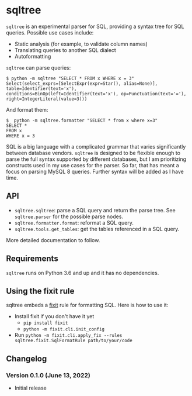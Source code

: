 # sqltree

`sqltree` is an experimental parser for SQL, providing
a syntax tree for SQL queries. Possible use cases include:

- Static analysis (for example, to validate column names)
- Translating queries to another SQL dialect
- Autoformatting

`sqltree` can parse queries:

```
$ python -m sqltree "SELECT * FROM x WHERE x = 3"
Select(select_exprs=[SelectExpr(expr=Star(), alias=None)], table=Identifier(text='x'), conditions=BinOp(left=Identifier(text='x'), op=Punctuation(text='='), right=IntegerLiteral(value=3)))
```

And format them:

```
$  python -m sqltree.formatter "SELECT * from x where x=3"
SELECT *
FROM x
WHERE x = 3
```

SQL is a big language with a complicated grammar that varies significantly
between database vendors. `sqltree` is designed to be flexible enough to parse
the full syntax supported by different databases, but I am prioritizing
constructs used in my use cases for the parser. So far, that has meant a focus
on parsing MySQL 8 queries. Further syntax will be added as I have time.

## API

- `sqltree.sqltree`: parse a SQL query and return the parse tree. See `sqltree.parser`
  for the possible parse nodes.
- `sqltree.formatter.format`: reformat a SQL query.
- `sqltree.tools.get_tables`: get the tables referenced in a SQL query.

More detailed documentation to follow.

## Requirements

`sqltree` runs on Python 3.6 and up and it has no dependencies.

## Using the fixit rule

sqltree embeds a [fixit](https://fixit.readthedocs.io/en/latest/) rule for
formatting SQL. Here is how to use it:

- Install fixit if you don't have it yet
  - `pip install fixit`
  - `python -m fixit.cli.init_config`
- Run `python -m fixit.cli.apply_fix --rules sqltree.fixit.SqlFormatRule path/to/your/code`

## Changelog

### Version 0.1.0 (June 13, 2022)

- Initial release
